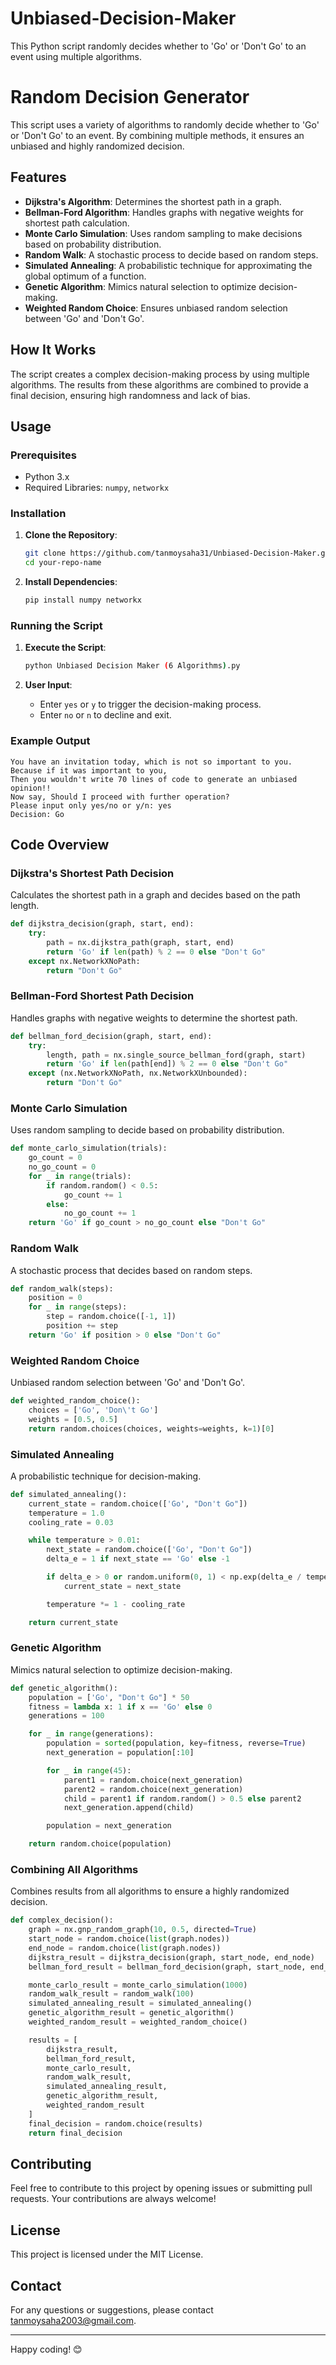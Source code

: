 # Unbiased-Decision-Maker
This Python script randomly decides whether to 'Go' or 'Don't Go' to an event using multiple algorithms.
# Random Decision Generator

This script uses a variety of algorithms to randomly decide whether to 'Go' or 'Don't Go' to an event. By combining multiple methods, it ensures an unbiased and highly randomized decision.

## Features

- **Dijkstra's Algorithm**: Determines the shortest path in a graph.
- **Bellman-Ford Algorithm**: Handles graphs with negative weights for shortest path calculation.
- **Monte Carlo Simulation**: Uses random sampling to make decisions based on probability distribution.
- **Random Walk**: A stochastic process to decide based on random steps.
- **Simulated Annealing**: A probabilistic technique for approximating the global optimum of a function.
- **Genetic Algorithm**: Mimics natural selection to optimize decision-making.
- **Weighted Random Choice**: Ensures unbiased random selection between 'Go' and 'Don't Go'.

## How It Works

The script creates a complex decision-making process by using multiple algorithms. The results from these algorithms are combined to provide a final decision, ensuring high randomness and lack of bias.

## Usage

### Prerequisites

- Python 3.x
- Required Libraries: `numpy`, `networkx`

### Installation

1. **Clone the Repository**:
    ```bash
    git clone https://github.com/tanmoysaha31/Unbiased-Decision-Maker.git
    cd your-repo-name
    ```

2. **Install Dependencies**:
    ```bash
    pip install numpy networkx
    ```

### Running the Script

1. **Execute the Script**:
    ```bash
    python Unbiased Decision Maker (6 Algorithms).py
    ```

2. **User Input**:
    - Enter `yes` or `y` to trigger the decision-making process.
    - Enter `no` or `n` to decline and exit.

### Example Output

```plaintext
You have an invitation today, which is not so important to you.
Because if it was important to you,
Then you wouldn't write 70 lines of code to generate an unbiased opinion!!
Now say, Should I proceed with further operation?
Please input only yes/no or y/n: yes
Decision: Go
```

## Code Overview

### Dijkstra's Shortest Path Decision

Calculates the shortest path in a graph and decides based on the path length.

```python
def dijkstra_decision(graph, start, end):
    try:
        path = nx.dijkstra_path(graph, start, end)
        return 'Go' if len(path) % 2 == 0 else "Don't Go"
    except nx.NetworkXNoPath:
        return "Don't Go"
```

### Bellman-Ford Shortest Path Decision

Handles graphs with negative weights to determine the shortest path.

```python
def bellman_ford_decision(graph, start, end):
    try:
        length, path = nx.single_source_bellman_ford(graph, start)
        return 'Go' if len(path[end]) % 2 == 0 else "Don't Go"
    except (nx.NetworkXNoPath, nx.NetworkXUnbounded):
        return "Don't Go"
```

### Monte Carlo Simulation

Uses random sampling to decide based on probability distribution.

```python
def monte_carlo_simulation(trials):
    go_count = 0
    no_go_count = 0
    for _ in range(trials):
        if random.random() < 0.5:
            go_count += 1
        else:
            no_go_count += 1
    return 'Go' if go_count > no_go_count else "Don't Go"
```

### Random Walk

A stochastic process that decides based on random steps.

```python
def random_walk(steps):
    position = 0
    for _ in range(steps):
        step = random.choice([-1, 1])
        position += step
    return 'Go' if position > 0 else "Don't Go"
```

### Weighted Random Choice

Unbiased random selection between 'Go' and 'Don't Go'.

```python
def weighted_random_choice():
    choices = ['Go', 'Don\'t Go']
    weights = [0.5, 0.5]
    return random.choices(choices, weights=weights, k=1)[0]
```

### Simulated Annealing

A probabilistic technique for decision-making.

```python
def simulated_annealing():
    current_state = random.choice(['Go', "Don't Go"])
    temperature = 1.0
    cooling_rate = 0.03

    while temperature > 0.01:
        next_state = random.choice(['Go', "Don't Go"])
        delta_e = 1 if next_state == 'Go' else -1

        if delta_e > 0 or random.uniform(0, 1) < np.exp(delta_e / temperature):
            current_state = next_state

        temperature *= 1 - cooling_rate

    return current_state
```

### Genetic Algorithm

Mimics natural selection to optimize decision-making.

```python
def genetic_algorithm():
    population = ['Go', "Don't Go"] * 50
    fitness = lambda x: 1 if x == 'Go' else 0
    generations = 100

    for _ in range(generations):
        population = sorted(population, key=fitness, reverse=True)
        next_generation = population[:10]

        for _ in range(45):
            parent1 = random.choice(next_generation)
            parent2 = random.choice(next_generation)
            child = parent1 if random.random() > 0.5 else parent2
            next_generation.append(child)

        population = next_generation

    return random.choice(population)
```

### Combining All Algorithms

Combines results from all algorithms to ensure a highly randomized decision.

```python
def complex_decision():
    graph = nx.gnp_random_graph(10, 0.5, directed=True)
    start_node = random.choice(list(graph.nodes))
    end_node = random.choice(list(graph.nodes))
    dijkstra_result = dijkstra_decision(graph, start_node, end_node)
    bellman_ford_result = bellman_ford_decision(graph, start_node, end_node)

    monte_carlo_result = monte_carlo_simulation(1000)
    random_walk_result = random_walk(100)
    simulated_annealing_result = simulated_annealing()
    genetic_algorithm_result = genetic_algorithm()
    weighted_random_result = weighted_random_choice()

    results = [
        dijkstra_result,
        bellman_ford_result,
        monte_carlo_result,
        random_walk_result,
        simulated_annealing_result,
        genetic_algorithm_result,
        weighted_random_result
    ]
    final_decision = random.choice(results)
    return final_decision
```

## Contributing

Feel free to contribute to this project by opening issues or submitting pull requests. Your contributions are always welcome!

## License

This project is licensed under the MIT License.

## Contact

For any questions or suggestions, please contact [tanmoysaha2003@gmail.com](mailto:your.email@example.com).

---

Happy coding! 😊
```
